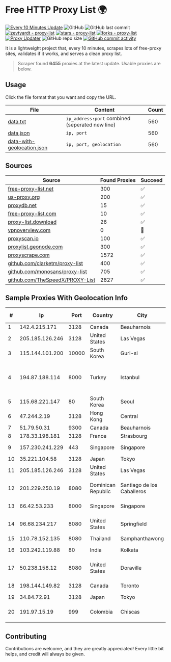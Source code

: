 
# Free HTTP Proxy List 🌍

[![Every 10 Minutes Update](https://github.com/mertguvencli/http-proxy-list/actions/workflows/main.yml/badge.svg?branch=main)](https://github.com/mertguvencli/http-proxy-list/actions/workflows/main.yml)
![GitHub](https://img.shields.io/github/license/mertguvencli/http-proxy-list)
![GitHub last commit](https://img.shields.io/github/last-commit/mertguvencli/http-proxy-list)
[![zevtyardt - proxy-list](https://img.shields.io/static/v1?label=zevtyardt&message=proxy-list&color=blue&logo=github)](https://github.com/zevtyardt/proxy-list "Go to GitHub repo")
[![stars - proxy-list](https://img.shields.io/github/stars/zevtyardt/proxy-list?style=social)](https://github.com/zevtyardt/proxy-list)
[![forks - proxy-list](https://img.shields.io/github/forks/zevtyardt/proxy-list?style=social)](https://github.com/zevtyardt/proxy-list)
[![Proxy Updater](https://github.com/zevtyardt/proxy-list/workflows/Proxy%20Updater/badge.svg)](https://github.com/zevtyardt/proxy-list/actions?query=workflow:"Proxy+Updater")
![GitHub repo size](https://img.shields.io/github/repo-size/zevtyardt/proxy-list)
[![GitHub commit activity](https://img.shields.io/github/commit-activity/m/zevtyardt/proxy-list?logo=commits)](https://github.com/zevtyardt/proxy-list/commits/main)

It is a lightweight project that, every 10 minutes, scrapes lots of free-proxy sites, validates if it works, and serves a clean proxy list.

> Scraper found **6455** proxies at the latest update. Usable proxies are below.

## Usage

Click the file format that you want and copy the URL.

|File|Content|Count|
|----|-------|-----|
|[data.txt](https://raw.githubusercontent.com/mertguvencli/http-proxy-list/main/proxy-list/data.txt)|`ip_address:port` combined (seperated new line)|560|
|[data.json](https://raw.githubusercontent.com/mertguvencli/http-proxy-list/main/proxy-list/data.json)|`ip, port`|560|
|[data-with-geolocation.json](https://raw.githubusercontent.com/mertguvencli/http-proxy-list/main/proxy-list/data-with-geolocation.json)|`ip, port, geolocation`|560|

## Sources

|Source|Found Proxies|Succeed|
|------|-------------|-------|
|[free-proxy-list.net](https://free-proxy-list.net)|300|✅|
|[us-proxy.org](https://www.us-proxy.org)|200|✅|
|[proxydb.net](http://proxydb.net)|15|✅|
|[free-proxy-list.com](https://free-proxy-list.com/?page=&port=&type%5B%5D=http&type%5B%5D=https&up_time=0&search=Search)|10|✅|
|[proxy-list.download](https://www.proxy-list.download/HTTP)|26|✅|
|[vpnoverview.com](https://vpnoverview.com/privacy/anonymous-browsing/free-proxy-servers)|0|🚫|
|[proxyscan.io](https://www.proxyscan.io)|100|✅|
|[proxylist.geonode.com](https://proxylist.geonode.com/api/proxy-list?limit=300&page=1&sort_by=lastChecked&sort_type=desc&protocols=http,https)|300|✅|
|[proxyscrape.com](https://api.proxyscrape.com/v2/?request=displayproxies&protocol=http&timeout=10000&country=all&ssl=all&anonymity=all)|1572|✅|
|[github.com/clarketm/proxy-list](https://raw.githubusercontent.com/clarketm/proxy-list/master/proxy-list-raw.txt)|400|✅|
|[github.com/monosans/proxy-list](https://raw.githubusercontent.com/monosans/proxy-list/main/proxies/http.txt)|705|✅|
|[github.com/TheSpeedX/PROXY-List](https://raw.githubusercontent.com/TheSpeedX/PROXY-List/master/http.txt)|2827|✅|


## Sample Proxies With Geolocation Info

|#|Ip|Port|Country|City|Internet Service Provider|
|-|--|----|-------|----|-------------------------|
|1|142.4.215.171|3128|Canada|Beauharnois|OVH SAS|
|2|205.185.126.246|3128|United States|Las Vegas|FranTech Solutions|
|3|115.144.101.200|10000|South Korea|Guri-si|Korea Telecom|
|4|194.87.188.114|8000|Turkey|Istanbul|Kadir Huseyin Tezcan Nosspeed Internet Teknolojileri|
|5|115.68.221.147|80|South Korea|Seoul|SMILESERV|
|6|47.244.2.19|3128|Hong Kong|Central|Alibaba.com LLC|
|7|51.79.50.31|9300|Canada|Beauharnois|OVH SAS|
|8|178.33.198.181|3128|France|Strasbourg|OVH SAS|
|9|157.230.241.229|443|Singapore|Singapore|DigitalOcean, LLC|
|10|35.221.104.58|3128|Japan|Tokyo|Google LLC|
|11|205.185.126.246|3128|United States|Las Vegas|FranTech Solutions|
|12|201.229.250.19|8080|Dominican Republic|Santiago de los Caballeros|Compañía Dominicana de Teléfonos S. A.|
|13|66.42.53.233|8000|Singapore|Singapore|The Constant Company|
|14|96.68.234.217|8080|United States|Springfield|Comcast Cable Communications, LLC|
|15|110.78.152.135|8080|Thailand|Samphanthawong|CAT-BB|
|16|103.242.119.88|80|India|Kolkata|Web Werks India Pvt. Ltd.|
|17|50.238.158.12|8080|United States|Doraville|Comcast Cable Communications, LLC|
|18|198.144.149.82|3128|Canada|Toronto|Netminders Server Hosting|
|19|34.84.72.91|3128|Japan|Tokyo|Google LLC|
|20|191.97.15.19|999|Colombia|Chiscas|TV AZTECA SUCURSAL COLOMBIA|



## Contributing

Contributions are welcome, and they are greatly appreciated! Every
little bit helps, and credit will always be given.

